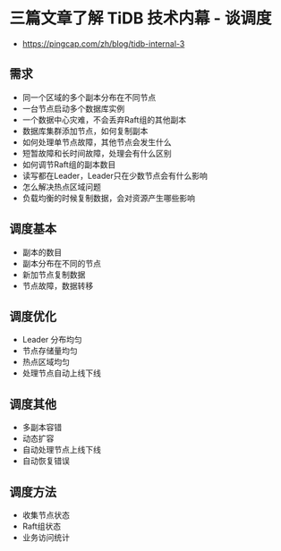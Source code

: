 # 三篇文章了解 TiDB 技术内幕 - 谈调度
- https://pingcap.com/zh/blog/tidb-internal-3

## 需求
- 同一个区域的多个副本分布在不同节点
- 一台节点启动多个数据库实例
- 一个数据中心灾难，不会丢弃Raft组的其他副本
- 数据库集群添加节点，如何复制副本
- 如何处理单节点故障，其他节点会发生什么
- 短暂故障和长时间故障，处理会有什么区别
- 如何调节Raft组的副本数目
- 读写都在Leader，Leader只在少数节点会有什么影响
- 怎么解决热点区域问题
- 负载均衡的时候复制数据，会对资源产生哪些影响

## 调度基本
- 副本的数目
- 副本分布在不同的节点
- 新加节点复制数据
- 节点故障，数据转移

## 调度优化
- Leader 分布均匀
- 节点存储量均匀
- 热点区域均匀
- 处理节点自动上线下线

## 调度其他
- 多副本容错
- 动态扩容
- 自动处理节点上线下线
- 自动恢复错误

## 调度方法
- 收集节点状态
- Raft组状态
- 业务访问统计

